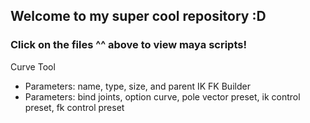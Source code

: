 ## Welcome to my super cool repository :D

### Click on the files ^^ above to view maya scripts! 

Curve Tool
  - Parameters: name, type, size, and parent
IK FK Builder
  - Parameters: bind joints, option curve, pole vector preset, ik control preset, fk control preset
    

